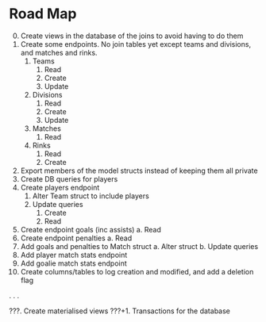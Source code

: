 # Road Map
0. Create views in the database of the joins to avoid having to do them
1. Create some endpoints. No join tables yet except teams and divisions, and matches and rinks.
    1. Teams
        1. Read
        2. Create
        3. Update
    2. Divisions
        1. Read
        2. Create
        3. Update
    3. Matches
        1. Read
    4. Rinks
        1. Read
        2. Create
2. Export members of the model structs instead of keeping them all private
3. Create DB queries for players
4. Create players endpoint
    1. Alter Team struct to include players
    2. Update queries
        1. Create
        2. Read
5. Create endpoint goals (inc assists)
    a. Read
6. Create endpoint penalties
    a. Read
7. Add goals and penalties to Match struct
    a. Alter struct
    b. Update queries
8. Add player match stats endpoint
9. Add goalie match stats endpoint
10. Create columns/tables to log creation and modified, and add a deletion flag

.
.
.

???. Create materialised views
???+1. Transactions for the database

